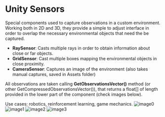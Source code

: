 # Unity Sensors

Special components used to capture observations in a custom environment. Working both in 2D and 3D, they provide a simple to adjust interface in order to overlap the necessary environmental objects that need the be captured.
- **RaySensor**: Casts multiple rays in order to obtain information about close or far objects.
- **GridSensor**: Cast multiple boxes mapping the environmental objects in close proximity.
- **CameraSensor**: Captures an image of the environment (also takes manual captures, saved in Assets folder)

All observations are taken calling **GetObservationsVector()** method (or other GetCompressedObservationsVector()), that returns a float[] of length provided in the lower part of the component (check images below).

Use cases: robotics, reinforcement learning, game mechanics.
![image0](https://github.com/smtmRadu/UnitySensors/blob/main/show.png?raw=true)
![image1](https://github.com/smtmRadu/UnitySensors/blob/main/raysensor.png?raw=true)
![image2](https://github.com/smtmRadu/UnitySensors/blob/main/gridsensor.png?raw=true)
![image3](https://github.com/smtmRadu/UnitySensors/blob/main/camerasensor.png?raw=true)